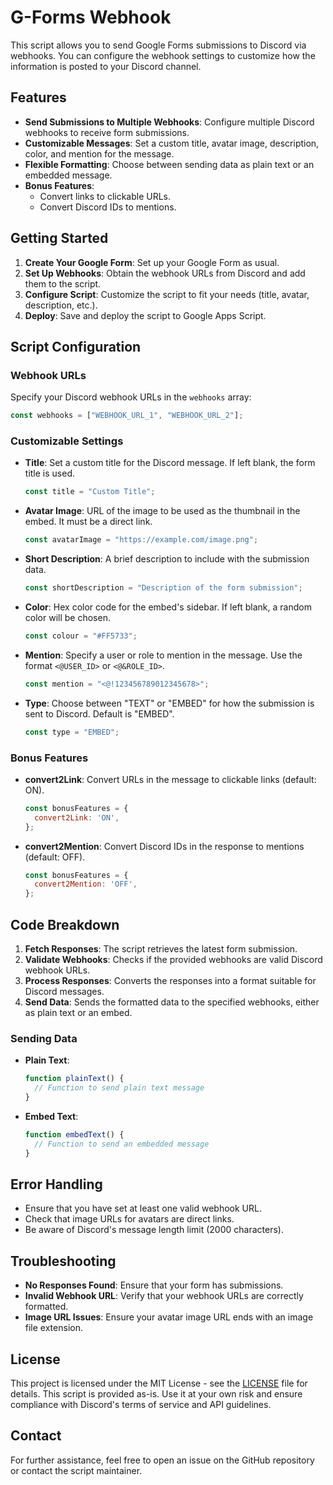 # G-Forms Webhook

This script allows you to send Google Forms submissions to Discord via webhooks. You can configure the webhook settings to customize how the information is posted to your Discord channel.

## Features

- **Send Submissions to Multiple Webhooks**: Configure multiple Discord webhooks to receive form submissions.
- **Customizable Messages**: Set a custom title, avatar image, description, color, and mention for the message.
- **Flexible Formatting**: Choose between sending data as plain text or an embedded message.
- **Bonus Features**:
  - Convert links to clickable URLs.
  - Convert Discord IDs to mentions.

## Getting Started

1. **Create Your Google Form**: Set up your Google Form as usual.
2. **Set Up Webhooks**: Obtain the webhook URLs from Discord and add them to the script.
3. **Configure Script**: Customize the script to fit your needs (title, avatar, description, etc.).
4. **Deploy**: Save and deploy the script to Google Apps Script.

## Script Configuration

### Webhook URLs

Specify your Discord webhook URLs in the `webhooks` array:

```javascript
const webhooks = ["WEBHOOK_URL_1", "WEBHOOK_URL_2"];
```

### Customizable Settings

- **Title**: Set a custom title for the Discord message. If left blank, the form title is used.
  
  ```javascript
  const title = "Custom Title";
  ```

- **Avatar Image**: URL of the image to be used as the thumbnail in the embed. It must be a direct link.
  
  ```javascript
  const avatarImage = "https://example.com/image.png";
  ```

- **Short Description**: A brief description to include with the submission data.
  
  ```javascript
  const shortDescription = "Description of the form submission";
  ```

- **Color**: Hex color code for the embed's sidebar. If left blank, a random color will be chosen.
  
  ```javascript
  const colour = "#FF5733";
  ```

- **Mention**: Specify a user or role to mention in the message. Use the format `<@USER_ID>` or `<@&ROLE_ID>`.
  
  ```javascript
  const mention = "<@!123456789012345678>";
  ```

- **Type**: Choose between "TEXT" or "EMBED" for how the submission is sent to Discord. Default is "EMBED".
  
  ```javascript
  const type = "EMBED";
  ```

### Bonus Features

- **convert2Link**: Convert URLs in the message to clickable links (default: ON).
  
  ```javascript
  const bonusFeatures = {
    convert2Link: 'ON',
  };
  ```

- **convert2Mention**: Convert Discord IDs in the response to mentions (default: OFF).
  
  ```javascript
  const bonusFeatures = {
    convert2Mention: 'OFF',
  };
  ```

## Code Breakdown

1. **Fetch Responses**: The script retrieves the latest form submission.
2. **Validate Webhooks**: Checks if the provided webhooks are valid Discord webhook URLs.
3. **Process Responses**: Converts the responses into a format suitable for Discord messages.
4. **Send Data**: Sends the formatted data to the specified webhooks, either as plain text or an embed.

### Sending Data

- **Plain Text**:

  ```javascript
  function plainText() {
    // Function to send plain text message
  }
  ```

- **Embed Text**:

  ```javascript
  function embedText() {
    // Function to send an embedded message
  }
  ```

## Error Handling

- Ensure that you have set at least one valid webhook URL.
- Check that image URLs for avatars are direct links.
- Be aware of Discord's message length limit (2000 characters).

## Troubleshooting

- **No Responses Found**: Ensure that your form has submissions.
- **Invalid Webhook URL**: Verify that your webhook URLs are correctly formatted.
- **Image URL Issues**: Ensure your avatar image URL ends with an image file extension.

## License
This project is licensed under the MIT License - see the [LICENSE](LICENSE) file for details. This script is provided as-is. Use it at your own risk and ensure compliance with Discord's terms of service and API guidelines.

## Contact

For further assistance, feel free to open an issue on the GitHub repository or contact the script maintainer.